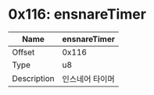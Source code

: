 # 0x116: ensnareTimer

| Name | ensnareTimer |
| ----| ------------ |
| Offset | 0x116 |
| Type | u8 |
| Description | 인스네어 타이머 |<br>

